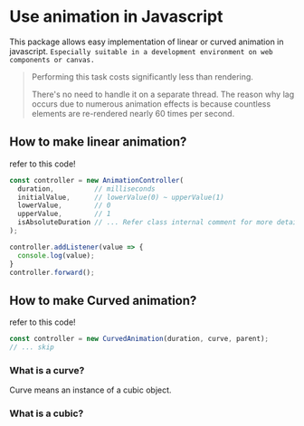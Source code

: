# Use animation in Javascript
This package allows easy implementation of linear or curved animation in javascript.
`Especially suitable in a development environment on web components or canvas.`

> Performing this task costs significantly less than rendering.
> 
> There's no need to handle it on a separate thread. The reason why lag occurs due to numerous animation effects is because countless elements are re-rendered nearly 60 times per second.

## How to make linear animation?
refer to this code!
```js
const controller = new AnimationController(
  duration,          // milliseconds
  initialValue,      // lowerValue(0) ~ upperValue(1)
  lowerValue,        // 0
  upperValue,        // 1
  isAbsoluteDuration // ... Refer class internal comment for more details.
);

controller.addListener(value => {
  console.log(value);
}
controller.forward();
```

## How to make Curved animation?
refer to this code!
```js
const controller = new CurvedAnimation(duration, curve, parent);
// ... skip
```

### What is a curve?
Curve means an instance of a cubic object.

### What is a cubic?



